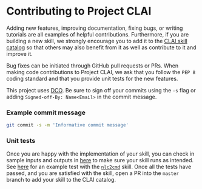 # Contributing to Project CLAI

Adding new features, improving documentation, fixing bugs, or writing tutorials are all examples of helpful contributions. 
Furthermore, if you are building a new skill, we strongly encourage you to add it to the 
[CLAI skill catalog](clai/server/plugins/) so that others may
also benefit from it as well as contribute to it and improve it.

Bug fixes can be initiated through GitHub pull requests or PRs. 
When making code contributions to Project CLAI, we ask that you follow the `PEP 8` coding standard 
and that you provide unit tests for the new features.

This project uses [DCO](https://developercertificate.org/). 
Be sure to sign off your commits using the `-s` flag or adding `Signed-off-By: Name<Email>` in the commit message.

### Example commit message
```bash
git commit -s -m 'Informative commit message'
```

### Unit tests

Once you are happy with the implementation of your skill, you can check in sample inputs and outputs in 
[here](./test_integration/) to make sure your skill runs as intended. 
See [here](./test_integration/test_skill_nlc2cmd.py) for an example test with the [`nlc2cmd`](clai/server/plugins/nlc2cmd) skill. 
Once all the tests have passed, and you are satisfied with the skill, open a PR into the `master` branch
to add your skill to the CLAI catalog.
